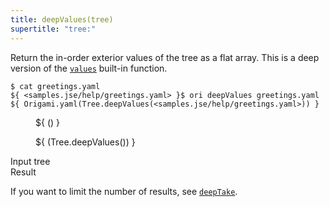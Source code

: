 ```yaml
---
title: deepValues(tree)
supertitle: "tree:"
---
```


Return the in-order exterior values of the tree as a flat array. This is a deep version of the [`values`](values.html) built-in function.

```console
$ cat greetings.yaml
${ <samples.jse/help/greetings.yaml> }$ ori deepValues greetings.yaml
${ Origami.yaml(Tree.deepValues(<samples.jse/help/greetings.yaml>)) }
```

<div class="sideBySide">
  <figure>
    ${ <svg.js>(<samples.jse/help/greetings.yaml>) }
  </figure>
  <figure>
    ${ <svg.js>(Tree.deepValues(<samples.jse/help/greetings.yaml>)) }
  </figure>
  <figcaption>Input tree</figcaption>
  <figcaption>Result</figcaption>
</div>

If you want to limit the number of results, see [`deepTake`](deepTake.html).
